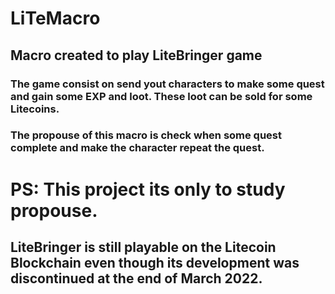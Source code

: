 # LiTeMacro

## Macro created to play LiteBringer game

### The game consist on send yout characters to make some quest and gain some EXP and loot. These loot can be sold for some Litecoins.
### The propouse of this macro is check when some quest complete and make the character repeat the quest.
# PS: This project its only to study propouse. 
## LiteBringer is still playable on the Litecoin Blockchain even though its development was discontinued at the end of March 2022.